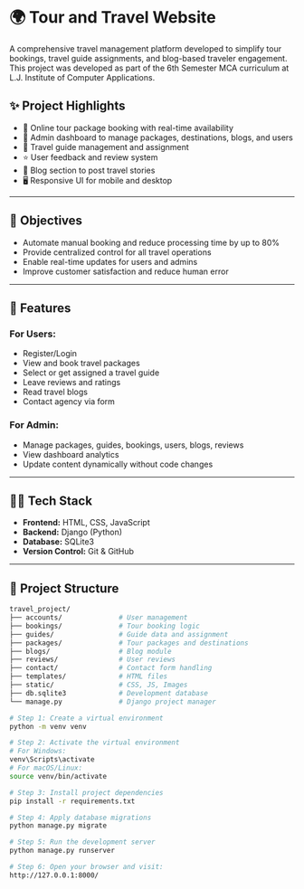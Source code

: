 # 🌍 Tour and Travel Website

A comprehensive travel management platform developed to simplify tour bookings, travel guide assignments, and blog-based traveler engagement. This project was developed as part of the 6th Semester MCA curriculum at L.J. Institute of Computer Applications.

## ✨ Project Highlights

- 🧾 Online tour package booking with real-time availability
- 👤 Admin dashboard to manage packages, destinations, blogs, and users
- 🧭 Travel guide management and assignment
- ⭐ User feedback and review system
- 📰 Blog section to post travel stories
- 🖥️ Responsive UI for mobile and desktop

---

## 🎯 Objectives

- Automate manual booking and reduce processing time by up to 80%
- Provide centralized control for all travel operations
- Enable real-time updates for users and admins
- Improve customer satisfaction and reduce human error

---

## 📌 Features

### For Users:
- Register/Login
- View and book travel packages
- Select or get assigned a travel guide
- Leave reviews and ratings
- Read travel blogs
- Contact agency via form

### For Admin:
- Manage packages, guides, bookings, users, blogs, reviews
- View dashboard analytics
- Update content dynamically without code changes

---

## 🧑‍💻 Tech Stack

- **Frontend:** HTML, CSS, JavaScript
- **Backend:** Django (Python)
- **Database:** SQLite3
- **Version Control:** Git & GitHub

---

## 📂 Project Structure

```bash
travel_project/
├── accounts/              # User management
├── bookings/              # Tour booking logic
├── guides/                # Guide data and assignment
├── packages/              # Tour packages and destinations
├── blogs/                 # Blog module
├── reviews/               # User reviews
├── contact/               # Contact form handling
├── templates/             # HTML files
├── static/                # CSS, JS, Images
├── db.sqlite3             # Development database
└── manage.py              # Django project manager

# Step 1: Create a virtual environment
python -m venv venv

# Step 2: Activate the virtual environment
# For Windows:
venv\Scripts\activate
# For macOS/Linux:
source venv/bin/activate

# Step 3: Install project dependencies
pip install -r requirements.txt

# Step 4: Apply database migrations
python manage.py migrate

# Step 5: Run the development server
python manage.py runserver

# Step 6: Open your browser and visit:
http://127.0.0.1:8000/

